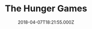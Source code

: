 ---
title: "The Hunger Games"
year: 2012
date: 2018-04-07T18:21:55.000Z
permalink: /almanac/movies/2018-04-07-the-hunger-games/index.html
rating: 3
tmdbid: 70160
---